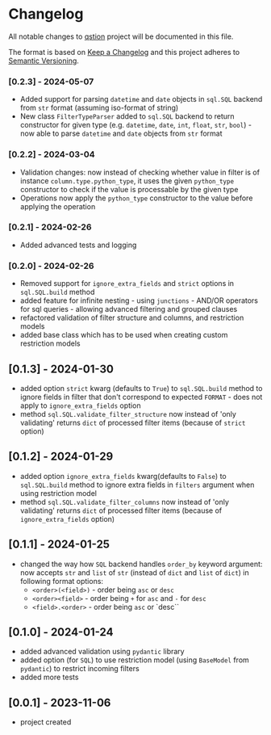 # Changelog

All notable changes to [qstion](https://github.com/kajotgames/qstion) project will be documented in this file.

The format is based on [Keep a Changelog](http://keepachangelog.com/en/1.0.0/)
and this project adheres to [Semantic Versioning](http://semver.org/spec/v2.0.0.html).

### [0.2.3] - 2024-05-07

- Added support for parsing `datetime` and `date` objects in `sql.SQL` backend from `str` format (assuming iso-format of string)
- New class `FilterTypeParser` added to `sql.SQL` backend to return constructor for given type (e.g. `datetime`, `date`, `int`, `float`, `str`, `bool`) - now able to parse `datetime` and `date` objects from `str` format

### [0.2.2] - 2024-03-04

- Validation changes: now instead of checking whether value in filter is of instance `column.type.python_type`, it uses the given `python_type` constructor to check if the value is processable by the given type
- Operations now apply the `python_type` constructor to the value before applying the operation 


### [0.2.1] - 2024-02-26

- Added advanced tests and logging

### [0.2.0] - 2024-02-26

- Removed support for `ignore_extra_fields` and `strict` options in `sql.SQL.build` method 
- added feature for infinite nesting - using `junctions` - AND/OR operators for sql queries - allowing advanced filtering and grouped clauses
- refactored validation of filter structure and columns, and restriction models
- added base class which has to be used when creating custom restriction models

## [0.1.3] - 2024-01-30

- added option `strict` kwarg (defaults to `True`) to `sql.SQL.build` method to ignore fields in filter that don't correspond to expected `FORMAT` - does not apply to `ignore_extra_fields` option
- method `sql.SQL.validate_filter_structure` now instead of 'only validating' returns `dict` of processed filter items (because of `strict` option)

## [0.1.2] - 2024-01-29

- added option `ignore_extra_fields` kwarg(defaults to `False`) to `sql.SQL.build` method to ignore extra fields in `filters` argument when using restriction model
- method `sql.SQL.validate_filter_columns` now instead of 'only validating' returns `dict` of processed filter items (because of `ignore_extra_fields` option)

## [0.1.1] - 2024-01-25

- changed the way how `SQL` backend handles `order_by` keyword argument: now accepts `str` and `list` of `str` (instead of `dict` and `list` of `dict`) in following format options:
    - `<order>(<field>)` - order being `asc` or `desc`
    - `<order><field>` - order being `+` for `asc` and `-` for `desc`
    - `<field>.<order>` - order being `asc` or `desc``

## [0.1.0] - 2024-01-24

- added advanced validation using `pydantic` library
- added option (for `SQL`) to use restriction model (using `BaseModel` from `pydantic`) to restrict incoming filters
- added more tests

## [0.0.1] - 2023-11-06

- project created